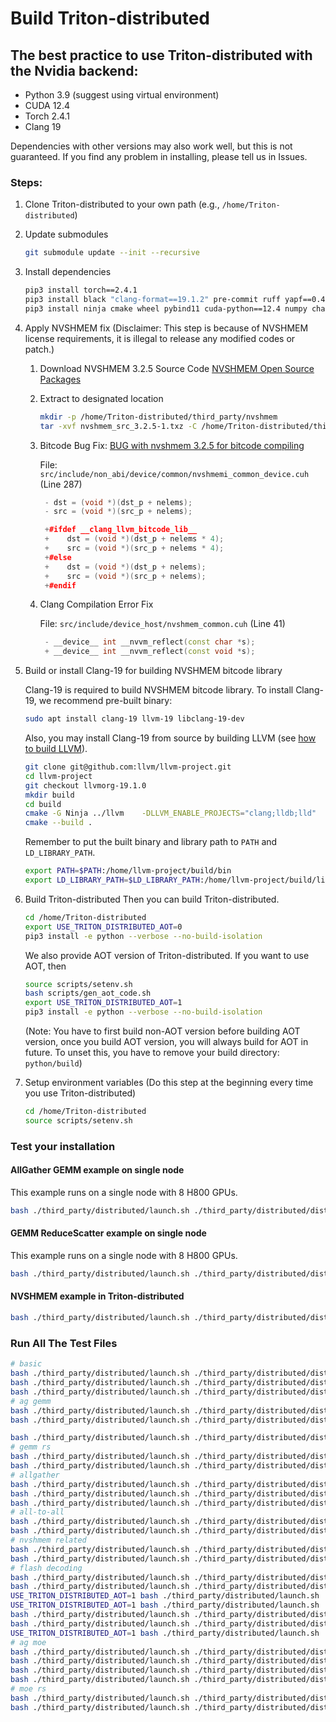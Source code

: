 # Build Triton-distributed

## The best practice to use Triton-distributed with the Nvidia backend:
- Python 3.9 (suggest using virtual environment)
- CUDA 12.4
- Torch 2.4.1
- Clang 19

Dependencies with other versions may also work well, but this is not guaranteed. If you find any problem in installing, please tell us in Issues.

### Steps:
1. Clone Triton-distributed to your own path (e.g., `/home/Triton-distributed`)
2. Update submodules
    ```sh
    git submodule update --init --recursive
    ```
3. Install dependencies
    ```sh
    pip3 install torch==2.4.1
    pip3 install black "clang-format==19.1.2" pre-commit ruff yapf==0.43
    pip3 install ninja cmake wheel pybind11 cuda-python==12.4 numpy chardet pytest
    ```
4. Apply NVSHMEM fix
(Disclaimer: This step is because of NVSHMEM license requirements, it is illegal to release any modified codes or patch.)

    1. Download NVSHMEM 3.2.5 Source Code [NVSHMEM Open Source Packages](https://developer.nvidia.com/downloads/assets/secure/nvshmem/nvshmem_src_3.2.5-1.txz)
    2. Extract to designated location
        ```sh
        mkdir -p /home/Triton-distributed/third_party/nvshmem
        tar -xvf nvshmem_src_3.2.5-1.txz -C /home/Triton-distributed/third_party/nvshmem/ --strip-components=1
        ```
    3. Bitcode Bug Fix: [BUG with nvshmem 3.2.5 for bitcode compiling](https://forums.developer.nvidia.com/t/bug-with-nvshmem-3-2-5-for-bitcode-compiling/327847)

       File: ```src/include/non_abi/device/common/nvshmemi_common_device.cuh``` (Line 287)
       ```cpp
        - dst = (void *)(dst_p + nelems);
        - src = (void *)(src_p + nelems);

        +#ifdef __clang_llvm_bitcode_lib__
        +    dst = (void *)(dst_p + nelems * 4);
        +    src = (void *)(src_p + nelems * 4);
        +#else
        +    dst = (void *)(dst_p + nelems);
        +    src = (void *)(src_p + nelems);
        +#endif
        ```
    4. Clang Compilation Error Fix

       File: ```src/include/device_host/nvshmem_common.cuh``` (Line 41)
       ```cpp
        - __device__ int __nvvm_reflect(const char *s);
        + __device__ int __nvvm_reflect(const void *s);
       ```

5. Build or install Clang-19 for building NVSHMEM bitcode library

    Clang-19 is required to build NVSHMEM bitcode library. To install Clang-19, we recommend pre-built binary:
    ```sh
    sudo apt install clang-19 llvm-19 libclang-19-dev
    ```
    Also, you may install Clang-19 from source by building LLVM (see [how to build LLVM](https://llvm.org/docs/CMake.html)).
    ```sh
    git clone git@github.com:llvm/llvm-project.git
    cd llvm-project
    git checkout llvmorg-19.1.0
    mkdir build
    cd build
    cmake -G Ninja ../llvm    -DLLVM_ENABLE_PROJECTS="clang;lldb;lld"    -DLLVM_BUILD_EXAMPLES=ON    -DLLVM_TARGETS_TO_BUILD="Native;NVPTX;AMDGPU"    -DCMAKE_BUILD_TYPE=Release    -DLLVM_ENABLE_ASSERTIONS=ON    -DMLIR_ENABLE_BINDINGS_PYTHON=ON  -DCMAKE_BUILD_TYPE=Release
    cmake --build .
    ```
    Remember to put the built binary and library path to `PATH` and `LD_LIBRARY_PATH`.
    ```sh
    export PATH=$PATH:/home/llvm-project/build/bin
    export LD_LIBRARY_PATH=$LD_LIBRARY_PATH:/home/llvm-project/build/lib
    ```

6. Build Triton-distributed
    Then you can build Triton-distributed.
    ```sh
    cd /home/Triton-distributed
    export USE_TRITON_DISTRIBUTED_AOT=0
    pip3 install -e python --verbose --no-build-isolation
    ```

    We also provide AOT version of Triton-distributed. If you want to use AOT, then
    ```sh
    source scripts/setenv.sh
    bash scripts/gen_aot_code.sh
    export USE_TRITON_DISTRIBUTED_AOT=1
    pip3 install -e python --verbose --no-build-isolation
    ```
    (Note: You have to first build non-AOT version before building AOT version, once you build AOT version, you will always build for AOT in future. To unset this, you have to remove your build directory: `python/build`)
6. Setup environment variables (Do this step at the beginning every time you use Triton-distributed)
    ```sh
    cd /home/Triton-distributed
    source scripts/setenv.sh
    ```

### Test your installation
#### AllGather GEMM example on single node
This example runs on a single node with 8 H800 GPUs.
```sh
bash ./third_party/distributed/launch.sh ./third_party/distributed/distributed/test/nvidia/test_ag_gemm_intra_node.py --case correctness_tma
```
#### GEMM ReduceScatter example on single node
This example runs on a single node with 8 H800 GPUs.
```sh
bash ./third_party/distributed/launch.sh ./third_party/distributed/distributed/test/nvidia/test_gemm_rs_multi_node.py 8192 8192 29568
```
#### NVSHMEM example in Triton-distributed
```sh
bash ./third_party/distributed/launch.sh ./third_party/distributed/distributed/test/nvidia/test_nvshmem_api.py
```

### Run All The Test Files
```sh
# basic
bash ./third_party/distributed/launch.sh ./third_party/distributed/distributed/test/test_distributed_wait.py --case correctness
bash ./third_party/distributed/launch.sh ./third_party/distributed/distributed/test/test_distributed_wait.py --case correctness_tma
bash ./third_party/distributed/launch.sh ./third_party/distributed/distributed/test/test_distributed_wait.py --case correctness_tma_multi_barrier
# ag gemm
bash ./third_party/distributed/launch.sh ./third_party/distributed/distributed/test/test_ag_gemm_intra_node.py --case correctness_tma
bash ./third_party/distributed/launch.sh ./third_party/distributed/distributed/test/test_ag_gemm_intra_node.py --case correctness_tma_autotune

bash ./third_party/distributed/launch.sh ./third_party/distributed/distributed/test/test_ag_gemm_inter_node.py --M 8192
# gemm rs
bash ./third_party/distributed/launch.sh ./third_party/distributed/distributed/test/test_gemm_rs_multi_node.py 8192 8192 29568
bash ./third_party/distributed/launch.sh ./third_party/distributed/distributed/test/test_gemm_rs_multi_node.py 8192 8192 29568 --check
# allgather
bash ./third_party/distributed/launch.sh ./third_party/distributed/distributed/test/test_ag_small_msg.py
bash ./third_party/distributed/launch.sh ./third_party/distributed/distributed/test/test_all_gather.py
bash ./third_party/distributed/launch.sh ./third_party/distributed/distributed/test/test_fast_allgather.py   --iters 10   --warmup_iters 20   --mode push_2d_ll   --minbytes 4096   --maxbytes 8192
# all-to-all
bash ./third_party/distributed/launch.sh ./third_party/distributed/distributed/test/test_all_to_all.py
bash ./third_party/distributed/launch.sh ./third_party/distributed/distributed/test/test_ep_moe_inference.py
# nvshmem related
bash ./third_party/distributed/launch.sh ./third_party/distributed/distributed/test/test_nvshmem_api.py
bash ./third_party/distributed/launch.sh ./third_party/distributed/distributed/test/test_ring_put.py
# flash decoding
bash ./third_party/distributed/launch.sh ./third_party/distributed/distributed/test/test_decode_attn.py --case perf_8k
bash ./third_party/distributed/launch.sh ./third_party/distributed/distributed/test/test_decode_attn.py --case perf_8k_persistent
USE_TRITON_DISTRIBUTED_AOT=1 bash ./third_party/distributed/launch.sh  ./third_party/distributed/distributed/test/test_decode_attn.py --case perf_8k_persistent_aot
USE_TRITON_DISTRIBUTED_AOT=1 bash ./third_party/distributed/launch.sh  ./third_party/distributed/distributed/test/test_decode_attn.py --case perf_8k_aot
bash ./third_party/distributed/launch.sh ./third_party/distributed/distributed/test/test_sp_decode_attn.py --case perf
bash ./third_party/distributed/launch.sh ./third_party/distributed/distributed/test/test_sp_decode_attn.py --case correctness
USE_TRITON_DISTRIBUTED_AOT=1 bash ./third_party/distributed/launch.sh ./third_party/distributed/distributed/test/test_sp_decode_attn.py --case correctness
# ag moe
bash ./third_party/distributed/launch.sh ./third_party/distributed/distributed/test/test_ag_moe.py --M 2048
bash ./third_party/distributed/launch.sh ./third_party/distributed/distributed/test/test_ag_moe.py --M 4096
bash ./third_party/distributed/launch.sh ./third_party/distributed/distributed/test/test_ag_moe.py --M 8192
bash ./third_party/distributed/launch.sh ./third_party/distributed/distributed/test/test_ag_moe.py --M 16384
# moe rs
bash ./third_party/distributed/launch.sh ./third_party/distributed/distributed/test/test_moe_reduce_rs_intra_node.py 8192 2048 1536 32 2
bash ./third_party/distributed/launch.sh ./third_party/distributed/distributed/test/test_moe_reduce_rs_intra_node.py 8192 2048 1536 32 2 --check
```